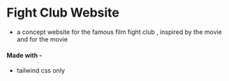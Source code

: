 # Fight Club Website
- a concept website for the famous film fight club , inspired by the movie and for the movie

#### Made with -
- tailwind css only
